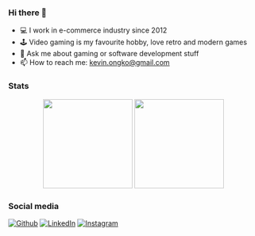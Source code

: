 ### Hi there 👋

- 💻 I work in e-commerce industry since 2012
- 🕹️ Video gaming is my favourite hobby, love retro and modern games
- 💬 Ask me about gaming or software development stuff
- 📫 How to reach me: kevin.ongko@gmail.com

### Stats
<p align = "center">
<img height="180em" src="https://github-readme-stats-eight-theta.vercel.app/api?username=kevinongko&show_icons=true&theme=algolia&include_all_commits=true&count_private=true"/>
<img height="180em" src="https://github-readme-stats-eight-theta.vercel.app/api/top-langs/?username=kevinongko&layout=compact&langs_count=8&theme=algolia"/>
</p>

### Social media
<p>
<a href="https://github.com/kevinongko" target="_blank"><img alt="Github" src="https://img.shields.io/badge/GitHub-%2312100E.svg?&style=for-the-badge&logo=Github&logoColor=white" /></a> 
<a href="https://www.linkedin.com/in/kevinongko" target="_blank"><img alt="LinkedIn" src="https://img.shields.io/badge/linkedin-%230077B5.svg?&style=for-the-badge&logo=linkedin&logoColor=white" /></a> 
<a href="https://www.instagram.com/kevinongko/" target="_blank"><img alt="Instagram" src="https://img.shields.io/badge/instagram-%23E4405F.svg?&style=for-the-badge&logo=instagram&logoColor=white" /></a>
</p>
